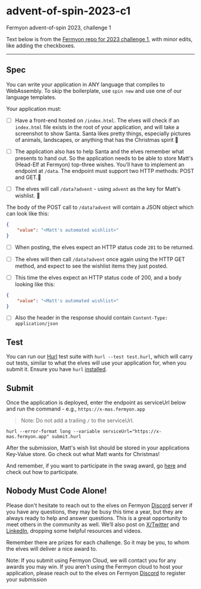 # advent-of-spin-2023-c1

Fermyon advent-of-spin 2023, challenge 1

Text below is from the
[Fermyon repo for 2023 challenge 1](https://github.com/fermyon/advent-of-spin/tree/main/2023/Challenge-1),
with minor edits, like adding the checkboxes.

<hr/>

## Spec

You can write your application in ANY language that compiles to WebAssembly.
To skip the boilerplate, use `spin new` and use one of our language templates.

Your application must:

- [ ] Have a front-end hosted on `/index.html`. The elves will check if an `index.html`
      file exists in the root of your application, and will take a screenshot to show Santa.
      Santa likes pretty things, especially pictures of animals, landscapes, or anything
      that has the Christmas spirit 🎄

- [ ] The application also has to help Santa and the elves remember what presents to hand out.
      So the application needs to be able to store Matt's (Head-Elf at Fermyon) top-three wishes.
      You'll have to implement an endpoint at `/data`.
      The endpoint must support two HTTP methods: POST and GET.🎅

- [ ] The elves will call `/data?advent` - using `advent` as the key for Matt's wishlist. 🎁

The body of the POST call to `/data?advent` will contain a JSON object which can look like this:

```JSON
{
    "value": "<Matt's automated wishlist>"
}
```

- [ ] When posting, the elves expect an HTTP status code `201` to be returned.
- [ ] The elves will then call `/data?advent` once again using the HTTP GET method,
      and expect to see the wishlist items they just posted.

- [ ] This time the elves expect an HTTP status code of 200, and a body looking like this:

```JSON
{
    "value": "<Matt's automated wishlist>"
}
```

- [ ] Also the header in the response should contain `Content-Type: application/json`

## Test

You can run our [Hurl](https://hurl.dev) test suite with `hurl --test test.hurl`,
which will carry out tests, similar to what the elves will use your application for,
when you submit it. Ensure you have `hurl` [installed](https://hurl.dev/docs/installation.html).

## Submit

Once the application is deployed, enter the endpoint as serviceUrl below and
run the command - e.g., `https://x-mas.fermyon.app`

> Note: Do not add a trailing `/` to the serviceUrl.

```shell
hurl --error-format long --variable serviceUrl="https://x-mas.fermyon.app" submit.hurl
```

After the submission, Matt's wish list should be stored in your applications Key-Value store.
Go check out what Matt wants for Christmas!

And remember, if you want to participate in the swag award,
go [here](../../README.md#Prizes) and check out how to participate.

## Nobody Must Code Alone!

Please don't hesitate to reach out to the elves on
Fermyon [Discord](https://discord.gg/AAFNfS7NGf) server if you have any questions,
they may be busy this time a year, but they are always ready to help and answer questions.
This is a great opportunity to meet others in the community as well.
We’ll also post on [X/Twitter](https://twitter.com/fermyontech) and
[LinkedIn](https://www.linkedin.com/company/fermyon), dropping some helpful resources and videos.

Remember there are prizes for each challenge.
So it may be you, to whom the elves will deliver a nice award to.

Note: If you submit using Fermyon Cloud, we will contact you for any awards you may win.
If you aren't using the Fermyon cloud to host your application,
please reach out to the elves on Fermyon [Discord](https://discord.gg/AAFNfS7NGf)
to register your submission
